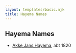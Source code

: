 ```yaml
---
layout: templates/basic.njk
title: Hayema Names
---
```

## Hayema Names
- [Akke Jans Hayema](/people/8/83341373), abt 1820